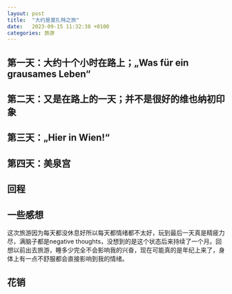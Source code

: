 ```yaml
---
layout: post
title:  "大约是莫扎特之旅"
date:   2023-09-15 11:32:38 +0100
categories: 旅游 
---
```

## 第一天：大约十个小时在路上；„Was für ein grausames Leben“

## 第二天：又是在路上的一天；并不是很好的维也纳初印象

## 第三天：„Hier in Wien!“

## 第四天：美泉宫

## 回程

## 一些感想
这次旅游因为每天都没休息好所以每天都情绪都不太好，玩到最后一天真是精疲力尽，满脑子都是negative thoughts，没想到的是这个状态后来持续了一个月。回想以前出去旅游，睡多少完全不会影响我的兴奋，现在可能真的是年纪上来了，身体上有一点不舒服都会直接影响到我的情绪。

## 花销
